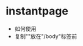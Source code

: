 # instantpage
- 如何使用
- 复制"<script src="https://fastly.jsdelivr.net/gh/cooliceycold/instantpage/instantpage.js" type="module"></script>"放在"/body"标签前
